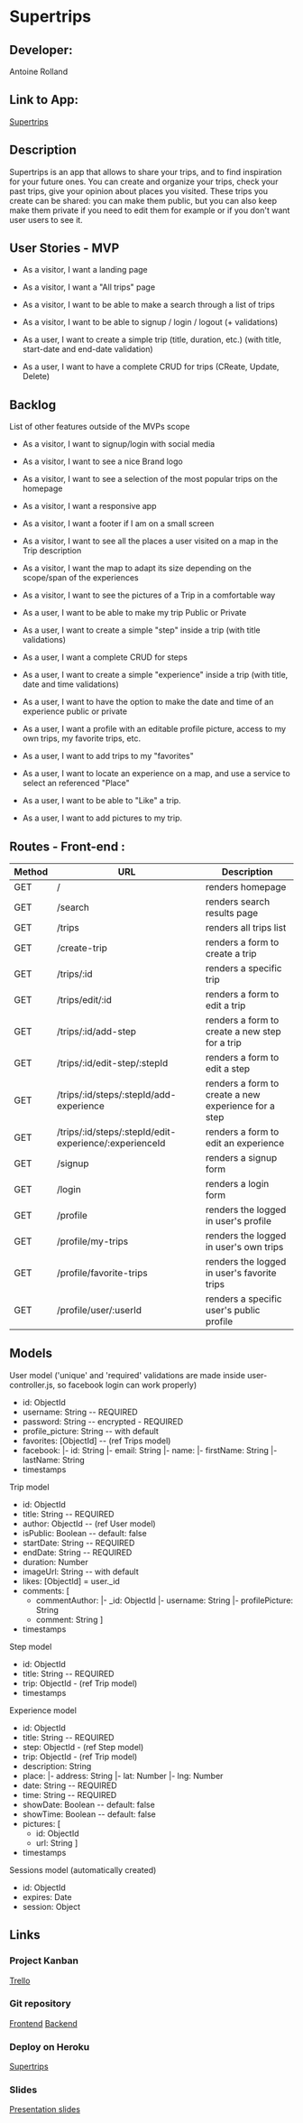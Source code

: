 # Supertrips

## Developer:

Antoine Rolland

## Link to App:

[Supertrips](https://supertrips.herokuapp.com/)

## Description

Supertrips is an app that allows to share your trips, and to find inspiration for your future ones. You can create and organize your trips, check your past trips, give your opinion about places you visited. These trips you create can be shared: you can make them public, but you can also keep make them private if you need to edit them for example or if you don't want user users to see it.

## User Stories - MVP

- As a visitor, I want a landing page
- As a visitor, I want a "All trips" page
- As a visitor, I want to be able to make a search through a list of trips
- As a visitor, I want to be able to signup / login / logout (+ validations)

- As a user, I want to create a simple trip (title, duration, etc.) (with title, start-date and end-date validation)
- As a user, I want to have a complete CRUD for trips (CReate, Update, Delete)

## Backlog

List of other features outside of the MVPs scope

- As a visitor, I want to signup/login with social media
- As a visitor, I want to see a nice Brand logo
- As a visitor, I want to see a selection of the most popular trips on the homepage
- As a visitor, I want a responsive app
- As a visitor, I want a footer if I am on a small screen
- As a visitor, I want to see all the places a user visited on a map in the Trip description
- As a visitor, I want the map to adapt its size depending on the scope/span of the experiences
- As a visitor, I want to see the pictures of a Trip in a comfortable way

- As a user, I want to be able to make my trip Public or Private
- As a user, I want to create a simple "step" inside a trip (with title validations)
- As a user, I want a complete CRUD for steps
- As a user, I want to create a simple "experience" inside a trip (with title, date and time validations)
- As a user, I want to have the option to make the date and time of an experience public or private
- As a user, I want a profile with an editable profile picture, access to my own trips, my favorite trips, etc.
- As a user, I want to add trips to my "favorites"
- As a user, I want to locate an experience on a map, and use a service to select an referenced "Place"
- As a user, I want to be able to "Like" a trip.
- As a user, I want to add pictures to my trip.

## Routes - Front-end :

| Method | URL                                                    | Description                                          |
| ------ | ------------------------------------------------------ | ---------------------------------------------------- |
| GET    | /                                                      | renders homepage                                     |
| GET    | /search                                                | renders search results page                          |
| GET    | /trips                                                 | renders all trips list                               |
| GET    | /create-trip                                           | renders a form to create a trip                      |
| GET    | /trips/:id                                             | renders a specific trip                              |
| GET    | /trips/edit/:id                                        | renders a form to edit a trip                        |
| GET    | /trips/:id/add-step                                    | renders a form to create a new step for a trip       |
| GET    | /trips/:id/edit-step/:stepId                           | renders a form to edit a step                        |
| GET    | /trips/:id/steps/:stepId/add-experience                | renders a form to create a new experience for a step |
| GET    | /trips/:id/steps/:stepId/edit-experience/:experienceId | renders a form to edit an experience                 |
| GET    | /signup                                                | renders a signup form                                |
| GET    | /login                                                 | renders a login form                                 |
| GET    | /profile                                               | renders the logged in user's profile                 |
| GET    | /profile/my-trips                                      | renders the logged in user's own trips               |
| GET    | /profile/favorite-trips                                | renders the logged in user's favorite trips          |
| GET    | /profile/user/:userId                                  | renders a specific user's public profile             |

## Models

User model
('unique' and 'required' validations are made inside user-controller.js, so facebook login can work properly)

- id: ObjectId
- username: String -- REQUIRED
- password: String -- encrypted - REQUIRED
- profile_picture: String -- with default
- favorites: [ObjectId] -- (ref Trips model)
- facebook:
  |- id: String
  |- email: String
  |- name:
  |- firstName: String
  |- lastName: String
- timestamps

Trip model

- id: ObjectId
- title: String -- REQUIRED
- author: ObjectId -- (ref User model)
- isPublic: Boolean -- default: false
- startDate: String -- REQUIRED
- endDate: String -- REQUIRED
- duration: Number
- imageUrl: String -- with default
- likes: [ObjectId] = user.\_id
- comments: [
  - commentAuthor:
    |- \_id: ObjectId
    |- username: String
    |- profilePicture: String
  - comment: String
    ]
- timestamps

Step model

- id: ObjectId
- title: String -- REQUIRED
- trip: ObjectId - (ref Trip model)
- timestamps

Experience model

- id: ObjectId
- title: String -- REQUIRED
- step: ObjectId - (ref Step model)
- trip: ObjectId - (ref Trip model)
- description: String
- place:
  |- address: String
  |- lat: Number
  |- lng: Number
- date: String -- REQUIRED
- time: String -- REQUIRED
- showDate: Boolean -- default: false
- showTime: Boolean -- default: false
- pictures: [
  - id: ObjectId
  - url: String
    ]
- timestamps

Sessions model (automatically created)

- id: ObjectId
- expires: Date
- session: Object

## Links

### Project Kanban

[Trello](https://trello.com/b/13f2FoyZ/supertrips)

### Git repository

[Frontend](https://github.com/a-rolland/supertrips-frontend)
[Backend](https://github.com/a-rolland/supertrips-backend)

### Deploy on Heroku

[Supertrips](https://supertrips.herokuapp.com/)

### Slides

[Presentation slides](https://docs.google.com/presentation/d/1YC5Bo_ZHCLL2DVZpUL5g2bi6fhK_iwcE3fFI6c4JplQ/edit?usp=sharing)
